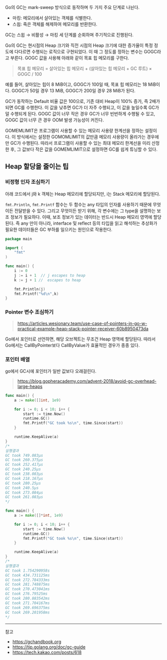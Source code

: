 Go의 GC는 mark-sweep 방식으로 동작하며 두 가지 주요 단계로 나뉜다.

- 마킹: 메모리에서 살아있는 객체를 식별한다.
- 스윕: 죽은 객체를 해제하여 메모리를 반환한다.

GC는 스윕 → 비활성 → 마킹 세 단계를 순회하며 주기적으로 진행된다.

Go의 GC는 현시점의 Heap 크기와 직전 시점의 Heap 크기에 대한 증가율이 특정 정도에 다다르면 수행되는 로직으로 구현되었다. 이 때 그 정도를 정하는 변수는 GOGC라고 부른다. GOGC 값을 사용해 아래와 같이 목표 힙 메모리를 구한다.  

> 목표 힙 메모리 = 살아있는 힙 메모리 + (살아있는 힙 메모리 + GC 루트) × GOGC / 100

예를 들어, 살아있는 힙이 8 MiB이고, GOGC가 100일 때, 목표 힙 메모리는 18 MiB이다. GOGC가 50일 경우 13 MiB, GOGC가 200일 경우 28 MiB가 된다.

GC가 동작하는 Default 비율 값은 100으로, 기존 대비 Heap이 100% 증가, 즉 2배가 되면 GC를 수행한다. 이 값을 낮추면 GC가 더 자주 수행되고, 이 값을 높일수록 GC가 덜 수행되게 된다. GOGC 값이 너무 작은 경우 GC가 너무 빈번하게 수행될 수 있고, GOGC 값이 너무 큰 경우 OOM 발생 가능성이 커진다.

GOMEMLIMIT은 프로그램이 사용할 수 있는 메모리 사용량 한계선을 정하는 설정이다. 이 방식에서는 설정한 GOMOMLIMIT의 값만큼 메모리 사용량이 올라가는 경우에만 GC가 수행된다. 따라서 프로그램이 사용할 수 있는 최대 메모리 한계선을 미리 산정한 후, 그 값보다 작은 값을 GOMEMLIMIT으로 설정하면 GC를 쉽게 튜닝할 수 있다.

## Heap 할당을 줄이는 팁

### 비정형 인자 조심하기

아래 코드에서 j와 k 객체는 Heap 메모리에 할당되지만, i는 Stack 메모리에 할당된다.

`fmt.Println`, `fmt.Printf` 함수는 두 함수는 any 타입의 인자를 사용하기 때문에 무엇이든 전달받을 수 있다. 그리고 무엇이든 받기 위해, 각 변수에는 그 type을 설명하는 보조 정보가 필요하다. 이때, 보조 정보가 있는 데이터는 반드시 Heap 메모리 영역에 할당된다. 즉 any 만이 아니라, interface 및 reflect 등의 타입을 읽고 해석하는 추상화가 필요한 데이터들은 GC 부하를 일으키는 원인으로 작용한다. 

```go
package main

import (
    "fmt"
)

func main() {
    i := 0
    j := i + 1  // j escapes to heap
    k := j + 1 //  escapes to heap

    fmt.Println(j)
    fmt.Printf("%d\n",k)
}
```

### Pointer 변수 조심하기

> https://articles.wesionary.team/use-case-of-pointers-in-go-w-practical-example-heap-stack-pointer-receiver-60b8950473da

Go에서 포인터로 선언하면, 해당 오브젝트는 무조건 Heap 영역에 할당된다. 따라서 Go에서는 CallByPointer보다 CallByValue가 효율적인 경우가 종종 있다.

### 포인터 배열

go에서 GC시에 포인터가 일반 값보다 오래걸린다.

> https://blog.gopheracademy.com/advent-2018/avoid-gc-overhead-large-heaps

```go
func main() {
	a := make([]int, 1e9)

	for i := 0; i < 10; i++ {
		start := time.Now()
		runtime.GC()
		fmt.Printf("GC took %s\n", time.Since(start))
	}

	runtime.KeepAlive(a)
}
/*
실행결과
GC took 749.083µs
GC took 260.375µs
GC took 252.417µs
GC took 240.25µs
GC took 238.083µs
GC took 218.167µs
GC took 280.25µs
GC took 240.5µs
GC took 273.084µs
GC took 261.083µs
*/
```

```go
func main() {
	a := make([]*int, 1e9)

	for i := 0; i < 10; i++ {
		start := time.Now()
		runtime.GC()
		fmt.Printf("GC took %s\n", time.Since(start))
	}

	runtime.KeepAlive(a)
}
/*
실행결과
GC took 1.754290958s
GC took 434.731125ms
GC took 272.784333ms
GC took 281.748875ms
GC took 270.473041ms
GC took 276.79525ms
GC took 280.883542ms
GC took 271.704167ms
GC took 269.696375ms
GC took 269.201958ms
*/
```


---
참고
- https://gchandbook.org
- https://tip.golang.org/doc/gc-guide
- https://tech.kakao.com/posts/618
